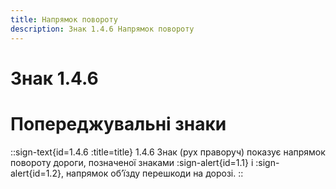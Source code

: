 ```yaml
---
title: Напрямок повороту
description: Знак 1.4.6 Напрямок повороту
---
```

# Знак 1.4.6
# Попереджувальні знаки
::sign-text{id=1.4.6 :title=title}
1.4.6 Знак (рух праворуч) показує напрямок повороту дороги, позначеної знаками :sign-alert{id=1.1} і :sign-alert{id=1.2}, напрямок об’їзду перешкоди на дорозі.
::